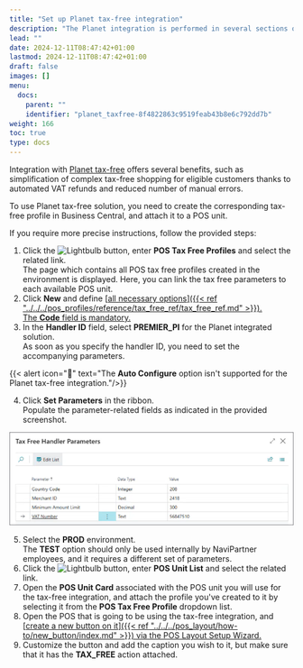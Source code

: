```yaml
---
title: "Set up Planet tax-free integration"
description: "The Planet integration is performed in several sections of Business Central that are described in this article."
lead: ""
date: 2024-12-11T08:47:42+01:00
lastmod: 2024-12-11T08:47:42+01:00
draft: false
images: []
menu:
  docs:
    parent: ""
    identifier: "planet_taxfree-8f4822863c9519feab43b8e6c792dd7b"
weight: 166
toc: true
type: docs
---
```


Integration with [<ins>Planet tax-free<ins>](https://www.planetpayment.com/) offers several benefits, such as simplification of complex tax-free shopping for eligible customers thanks to automated VAT refunds and reduced number of manual errors. 

To use Planet tax-free solution, you need to create the corresponding tax-free profile in Business Central, and attach it to a POS unit. 

If you require more precise instructions, follow the provided steps: 

1. Click the ![Lightbulb](Lightbulb_icon.PNG) button, enter **POS Tax Free Profiles** and select the related link.               
   The page which contains all POS tax free profiles created in the environment is displayed. Here, you can link the tax free parameters to each available POS unit.
2. Click **New** and define [<ins>all necessary options<ins>]({{< ref "../../../pos_profiles/reference/tax_free_ref/tax_free_ref.md" >}}).   
   The **Code** field is mandatory. 
3. In the **Handler ID** field, select **PREMIER_PI** for the Planet integrated solution.    
   As soon as you specify the handler ID, you need to set the accompanying parameters.

  {{< alert icon="📝" text="The <b>Auto Configure</b> option isn't supported for the Planet tax-free integration."/>}}

4. Click **Set Parameters** in the ribbon.     
   Populate the parameter-related fields as indicated in the provided screenshot.       

  ![planet_taxfree_params](Images/planet_taxfree_params.png)

5. Select the **PROD** environment.         
   The **TEST** option should only be used internally by NaviPartner employees, and it requires a different set of parameters. 
6. Click the ![Lightbulb](Lightbulb_icon.PNG) button, enter **POS Unit List** and select the related link.               
7. Open the **POS Unit Card** associated with the POS unit you will use for the tax-free integration, and attach the profile you've created to it by selecting it from the **POS Tax Free Profile** dropdown list.
8. Open the POS that is going to be using the tax-free integration, and [<ins>create a new button on it<ins>]({{< ref "../../../pos_layout/how-to/new_button/index.md" >}}) via the POS Layout Setup Wizard.
9. Customize the button and add the caption you wish to it, but make sure that it has the **TAX_FREE** action attached.

